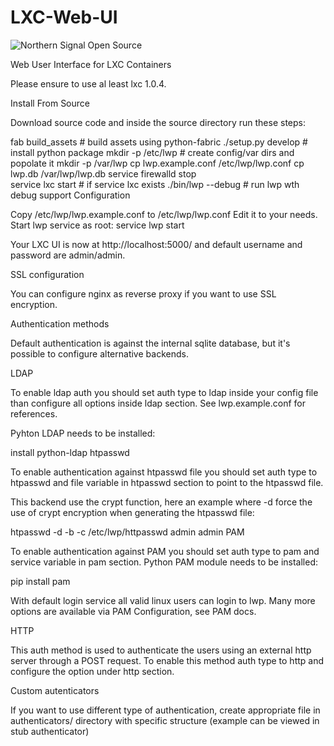 # LXC-Web-UI
![Northern Signal Open Source](https://northernsignal.com/norsiglogo802.png)

Web User Interface for LXC Containers

Please ensure to use al least lxc 1.0.4. 

Install From Source

Download source code and inside the source directory run these steps:

fab build_assets         # build assets using python-fabric
./setup.py develop       # install python package
mkdir -p /etc/lwp        # create config/var dirs and popolate it
mkdir -p /var/lwp
cp lwp.example.conf /etc/lwp/lwp.conf
cp lwp.db /var/lwp/lwp.db
service firewalld stop   
service lxc start        # if service lxc exists
./bin/lwp --debug        # run lwp wth debug support
Configuration

Copy /etc/lwp/lwp.example.conf to /etc/lwp/lwp.conf
Edit it to your needs.
Start lwp service as root:
service lwp start

Your LXC UI is now at http://localhost:5000/ and default username and password are admin/admin.

SSL configuration

You can configure nginx as reverse proxy if you want to use SSL encryption.

Authentication methods

Default authentication is against the internal sqlite database, but it's possible to configure alternative backends.

LDAP

To enable ldap auth you should set auth type to ldap inside your config file than configure all options inside ldap section. See lwp.example.conf for references.

Pyhton LDAP needs to be installed:

install python-ldap
htpasswd

To enable authentication against htpasswd file you should set auth type to htpasswd and file variable in htpasswd section to point to the htpasswd file.

This backend use the crypt function, here an example where -d force the use of crypt encryption when generating the htpasswd file:

htpasswd -d -b -c /etc/lwp/httpasswd admin admin
PAM

To enable authentication against PAM you should set auth type to pam and service variable in pam section. Python PAM module needs to be installed:

pip install pam

With default login service all valid linux users can login to lwp. Many more options are available via PAM Configuration, see PAM docs.

HTTP

This auth method is used to authenticate the users using an external http server through a POST request. To enable this method auth type to http and configure the option under http section.

Custom autenticators

If you want to use different type of authentication, create appropriate file in authenticators/ directory with specific structure (example can be viewed in stub authenticator)
